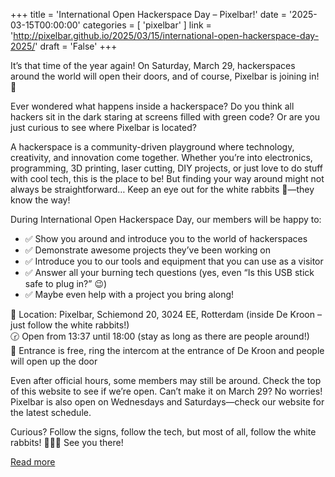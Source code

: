 +++
title = 'International Open Hackerspace Day – Pixelbar!'
date = '2025-03-15T00:00:00'
categories = [ 
 'pixelbar' 
] 
link = 'http://pixelbar.github.io/2025/03/15/international-open-hackerspace-day-2025/'
draft = 'False'
+++

<p>It’s that time of the year again! On Saturday, March 29, hackerspaces around the world will open their doors, and of course, Pixelbar is joining in! 🚀</p>

<p>Ever wondered what happens inside a hackerspace? Do you think all hackers sit in the dark staring at screens filled with green code? Or are you just curious to see where Pixelbar is located?</p>

<p>A hackerspace is a community-driven playground where technology, creativity, and innovation come together. Whether you’re into electronics, programming, 3D printing, laser cutting, DIY projects, or just love to do stuff with cool tech, this is the place to be!
But finding your way around might not always be straightforward… Keep an eye out for the white rabbits 🐇—they know the way!</p>

<p>During International Open Hackerspace Day, our members will be happy to:</p>
<ul>
  <li>✅ Show you around and introduce you to the world of hackerspaces</li>
  <li>✅ Demonstrate awesome projects they’ve been working on</li>
  <li>✅ Introduce you to our tools and equipment that you can use as a visitor</li>
  <li>✅ Answer all your burning tech questions (yes, even “Is this USB stick safe to plug in?” 😉)</li>
  <li>✅ Maybe even help with a project you bring along!</li>
</ul>

<p>📍 Location: Pixelbar, Schiemond 20, 3024 EE, Rotterdam (inside De Kroon – just follow the white rabbits!)<br />
🕝 Open from 13:37 until 18:00 (stay as long as there are people around!)<br />
💸 Entrance is free, ring the intercom at the entrance of De Kroon and people will open up the door</p>

<p>Even after official hours, some members may still be around. Check the top of this website to see if we’re open. Can’t make it on March 29? No worries! Pixelbar is also open on Wednesdays and Saturdays—check our website for the latest schedule.</p>

<p>Curious? Follow the signs, follow the tech, but most of all, follow the white rabbits! 
🐇🔧✨ See you there!</p>

[Read more](http://pixelbar.github.io/2025/03/15/international-open-hackerspace-day-2025/)